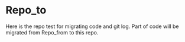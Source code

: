 # Repo_to
Here is the repo test for migrating code and git log. Part of code will be migrated from Repo_from to this repo.

